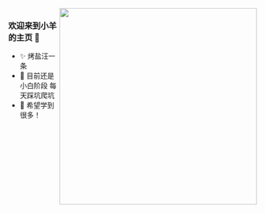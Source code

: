 <!--
**AccessDeniedx/AccessDeniedx** is a ✨ _special_ ✨ repository because its `README.md` (this file) appears on your GitHub profile.

Here are some ideas to get you started:

- 🔭 I’m currently working on ...
- 🌱 I’m currently learning ...
- 👯 I’m looking to collaborate on ...
- 🤔 I’m looking for help with ...
- 💬 Ask me about ...
- 📫 How to reach me: ...
- 😄 Pronouns: ...
- ⚡ Fun fact: ...
-->

<img align="right" src="https://github-readme-stats.vercel.app/api?username=AccessDeniedx&show_icons=true&icon_color=CE1D2D&text_color=718096&bg_color=ffffff&hide_title=true" width="400px"/>

### 欢迎来到小羊的主页 👋

- :sparkles: 烤盐汪一条
- :hammer: 目前还是小白阶段 每天踩坑爬坑
- :whale: 希望学到很多！
